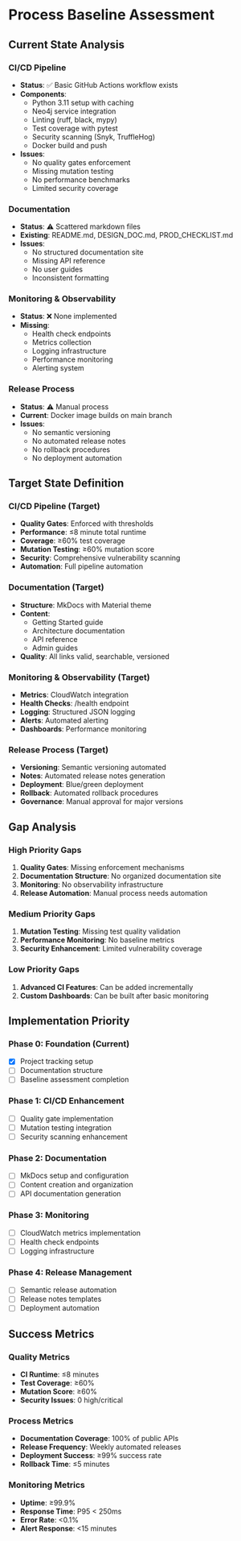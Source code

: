 <!-- FILE_MAP_BEGIN 
<!--
{"file_metadata":{"title":"Process Baseline Assessment","description":"This document provides a comprehensive baseline assessment of the current and target states of the CI/CD pipeline, documentation, monitoring, and release processes. It includes gap analysis, implementation priorities, and success metrics to guide process improvements.","last_updated":"2025-07-31","type":"documentation"},"ai_instructions":"Analyze the document by identifying its hierarchical structure and logical content divisions. Create navigable sections based on major topics and their subtopics, ensuring precise line ranges without overlap. Highlight key elements such as status summaries, issue lists, target goals, gap priorities, implementation phases, and success metrics. Provide clear, concise section names and descriptions to facilitate quick understanding and navigation of the process baseline assessment. Ensure all line numbers are 1-indexed and accurately reflect the document's content including blank lines and formatting.","sections":[{"name":"Introduction and Current State Analysis","description":"Overview of the current state of the CI/CD pipeline, documentation, monitoring & observability, and release process including statuses and identified issues.","line_start":7,"line_end":51},{"name":"Target State Definition","description":"Defines the desired target state for the CI/CD pipeline, documentation, monitoring & observability, and release process with specific goals and improvements.","line_start":53,"line_end":83},{"name":"Gap Analysis","description":"Categorizes gaps between current and target states into high, medium, and low priority items to focus improvement efforts.","line_start":86,"line_end":101},{"name":"Implementation Priority and Phases","description":"Details phased implementation priorities from foundation setup through CI/CD enhancement, documentation, monitoring, and release management.","line_start":103,"line_end":128},{"name":"Success Metrics","description":"Lists quality, process, and monitoring metrics to measure the effectiveness and success of the implemented processes.","line_start":130,"line_end":152}],"key_elements":[{"name":"CI/CD Pipeline Current Status","description":"Summary of the existing CI/CD pipeline components, status, and issues including GitHub Actions, linting, testing, and security scanning.","line":11},{"name":"Documentation Current Status","description":"Overview of current documentation state highlighting scattered markdown files and missing structured documentation.","line":26},{"name":"Monitoring & Observability Current Status","description":"Indicates lack of monitoring infrastructure including missing health checks, metrics, logging, and alerting.","line":35},{"name":"Release Process Current Status","description":"Describes the manual release process and its limitations such as lack of semantic versioning and automation.","line":44},{"name":"CI/CD Pipeline Target Goals","description":"Defines target state goals for CI/CD pipeline including quality gates, performance benchmarks, coverage, and automation.","line":55},{"name":"Documentation Target Goals","description":"Specifies target documentation structure and content goals using MkDocs with Material theme and comprehensive guides.","line":63},{"name":"Monitoring & Observability Target Goals","description":"Lists desired monitoring features such as CloudWatch integration, health endpoints, structured logging, alerts, and dashboards.","line":72},{"name":"Release Process Target Goals","description":"Outlines target release process improvements including semantic versioning, automated notes, blue/green deployment, and rollback.","line":79},{"name":"Gap Analysis Priorities","description":"Lists high, medium, and low priority gaps identified between current and target states to guide remediation efforts.","line":88},{"name":"Implementation Phases Checklist","description":"Phased checklist of implementation tasks from foundation through release management with progress indicators.","line":105},{"name":"Quality Metrics","description":"Defines measurable quality metrics such as CI runtime, test coverage, mutation score, and security issue counts.","line":132},{"name":"Process Metrics","description":"Specifies process-related metrics including documentation coverage, release frequency, deployment success, and rollback time.","line":138},{"name":"Monitoring Metrics","description":"Details monitoring performance metrics like uptime, response time, error rate, and alert response time.","line":144}]}
-->
<!-- FILE_MAP_END -->

# Process Baseline Assessment

## Current State Analysis

### CI/CD Pipeline
- **Status**: ✅ Basic GitHub Actions workflow exists
- **Components**:
  - Python 3.11 setup with caching
  - Neo4j service integration
  - Linting (ruff, black, mypy)
  - Test coverage with pytest
  - Security scanning (Snyk, TruffleHog)
  - Docker build and push
- **Issues**:
  - No quality gates enforcement
  - Missing mutation testing
  - No performance benchmarks
  - Limited security coverage

### Documentation
- **Status**: ⚠️ Scattered markdown files
- **Existing**: README.md, DESIGN_DOC.md, PROD_CHECKLIST.md
- **Issues**:
  - No structured documentation site
  - Missing API reference
  - No user guides
  - Inconsistent formatting

### Monitoring & Observability
- **Status**: ❌ None implemented
- **Missing**:
  - Health check endpoints
  - Metrics collection
  - Logging infrastructure
  - Performance monitoring
  - Alerting system

### Release Process
- **Status**: ⚠️ Manual process
- **Current**: Docker image builds on main branch
- **Issues**:
  - No semantic versioning
  - No automated release notes
  - No rollback procedures
  - No deployment automation

## Target State Definition

### CI/CD Pipeline (Target)
- **Quality Gates**: Enforced with thresholds
- **Performance**: ≤8 minute total runtime
- **Coverage**: ≥60% test coverage
- **Mutation Testing**: ≥60% mutation score
- **Security**: Comprehensive vulnerability scanning
- **Automation**: Full pipeline automation

### Documentation (Target)
- **Structure**: MkDocs with Material theme
- **Content**:
  - Getting Started guide
  - Architecture documentation
  - API reference
  - Admin guides
- **Quality**: All links valid, searchable, versioned

### Monitoring & Observability (Target)
- **Metrics**: CloudWatch integration
- **Health Checks**: /health endpoint
- **Logging**: Structured JSON logging
- **Alerts**: Automated alerting
- **Dashboards**: Performance monitoring

### Release Process (Target)
- **Versioning**: Semantic versioning automated
- **Notes**: Automated release notes generation
- **Deployment**: Blue/green deployment
- **Rollback**: Automated rollback procedures
- **Governance**: Manual approval for major versions

## Gap Analysis

### High Priority Gaps
1. **Quality Gates**: Missing enforcement mechanisms
2. **Documentation Structure**: No organized documentation site
3. **Monitoring**: No observability infrastructure
4. **Release Automation**: Manual process needs automation

### Medium Priority Gaps
1. **Mutation Testing**: Missing test quality validation
2. **Performance Monitoring**: No baseline metrics
3. **Security Enhancement**: Limited vulnerability coverage

### Low Priority Gaps
1. **Advanced CI Features**: Can be added incrementally
2. **Custom Dashboards**: Can be built after basic monitoring

## Implementation Priority

### Phase 0: Foundation (Current)
- [x] Project tracking setup
- [ ] Documentation structure
- [ ] Baseline assessment completion

### Phase 1: CI/CD Enhancement
- [ ] Quality gate implementation
- [ ] Mutation testing integration
- [ ] Security scanning enhancement

### Phase 2: Documentation
- [ ] MkDocs setup and configuration
- [ ] Content creation and organization
- [ ] API documentation generation

### Phase 3: Monitoring
- [ ] CloudWatch metrics implementation
- [ ] Health check endpoints
- [ ] Logging infrastructure

### Phase 4: Release Management
- [ ] Semantic release automation
- [ ] Release notes templates
- [ ] Deployment automation

## Success Metrics

### Quality Metrics
- **CI Runtime**: ≤8 minutes
- **Test Coverage**: ≥60%
- **Mutation Score**: ≥60%
- **Security Issues**: 0 high/critical

### Process Metrics
- **Documentation Coverage**: 100% of public APIs
- **Release Frequency**: Weekly automated releases
- **Deployment Success**: ≥99% success rate
- **Rollback Time**: ≤5 minutes

### Monitoring Metrics
- **Uptime**: ≥99.9%
- **Response Time**: P95 < 250ms
- **Error Rate**: <0.1%
- **Alert Response**: <15 minutes